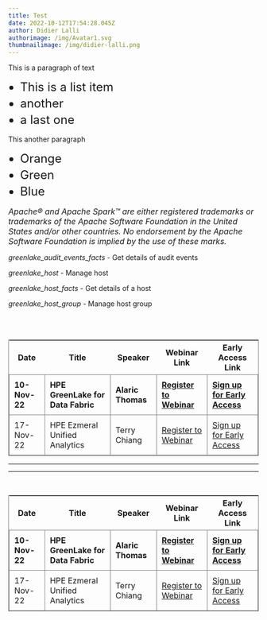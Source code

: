 ```yaml
---
title: Test
date: 2022-10-12T17:54:28.045Z
author: Didier Lalli
authorimage: /img/Avatar1.svg
thumbnailimage: /img/didier-lalli.png
---
```

<style>
ul li{
 font-size:24px;
}
i { 
  color: grey; }
</style>

<style>
li {
    font-size: 27px;
    line-height: 33px;
    max-width: none;
}
</style>

This is a paragraph of text

* This is a list item
* another
* a last one

This another paragraph

* Orange
* Green
* Blue

<font size="3"> *Apache® and Apache Spark™ are either registered trademarks or trademarks of the Apache Software Foundation in the United States and/or other countries. No endorsement by the Apache Software Foundation is implied by the use of these marks.* </font>

*greenlake_audit_events_facts* - Get details of audit events

*greenlake_host* - Manage host

*greenlake_host_facts -* Get details of a host

*greenlake_host_group -* Manage host group

<br />
 ﻿   
<style>
table {
    display: block;
    width: max-content !important;
    max-width: 100%;
    overflow: auto;
     -webkit-box-shadow: none;
    -moz-box-shadow: none;
    box-shadow: none;
    border:1px solid grey;
}
td {
   -webkit-box-shadow: none;
    -moz-box-shadow: none;
    box-shadow: none;
    border:1px solid grey;
    text-align: left !important;
     font-weight: normal !important;
    padding: 10px !important;
}
thead tr:first-child td {
  -webkit-box-shadow: none;
  -moz-box-shadow: none;
  box-shadow: none;
  border:1px solid grey;
  text-align: center !important;
  padding: 20px !important;
  font-weight: bold !important;
}
</style>

| Date          | Title                             | Speaker           | Webinar Link                                                                                            | Early Access Link                                                                         |
| ------------- | --------------------------------- | ----------------- | ------------------------------------------------------------------------------------------------------- | ----------------------------------------------------------------------------------------- |
| **10-Nov-22** | **HPE GreenLake for Data Fabric** | **Alaric Thomas** | **[Register to Webinar](https://hpe.zoom.us/webinar/register/1016631597484/WN_xLR2ynonSi6SojUswkVmRw)** | **[Sign up for Early Access](https://connect.hpe.com/HPEGreenLakeEarlyAccessDataFabric)** |
| 17-Nov-22     | HPE Ezmeral Unified Analytics     | Terry Chiang      | [Register to Webinar](https://hpe.zoom.us/webinar/register/7516631596092/WN_qEWHxuucTa-UilEnOqmByg)     | [Sign up for Early Access](https://connect.hpe.com/HPEEzmeralEarlyAccessUnifiedAnalytics) |



- - -   


 
- - -

<br />

| Date          | Title                             | Speaker           | Webinar Link                                                                                            | Early Access Link                                                                         |
| ------------- | --------------------------------- | ----------------- | ------------------------------------------------------------------------------------------------------- | ----------------------------------------------------------------------------------------- |
| **10-Nov-22** | **HPE GreenLake for Data Fabric** | **Alaric Thomas** | **[Register to Webinar](https://hpe.zoom.us/webinar/register/1016631597484/WN_xLR2ynonSi6SojUswkVmRw)** | **[Sign up for Early Access](https://connect.hpe.com/HPEGreenLakeEarlyAccessDataFabric)** |
| 17-Nov-22     | HPE Ezmeral Unified Analytics     | Terry Chiang      | [Register to Webinar](https://hpe.zoom.us/webinar/register/7516631596092/WN_qEWHxuucTa-UilEnOqmByg)     | [Sign up for Early Access](https://connect.hpe.com/HPEEzmeralEarlyAccessUnifiedAnalytics) |